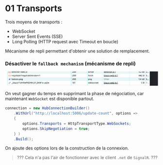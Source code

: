 # 01 Transports

Trois moyens de transports :

- WebSocket
- Server Sent Events (SSE) 
- Long Polling (HTTP request avec Timeout en boucle)

Mécanisme de repli permettant d'obtenir une solution de remplacement.

### Désactiver le `fallback mechanism` (mécanisme de repli)

![negociate-fallbacj-mechanism](assets/negociate-fallbacj-mechanism.png)

On veut gagner du temps en supprimant la phase de négociation,  car maintenant `WebSocket` est disponible partout.

```cs
connection = new HubConnectionBuilder()
    .WithUrl("http://localhost:5006/update-count", options =>
    {
        options.Transports = HttpTransportType.WebSockets;
        options.SkipNegotiation = true;
    } )
    .Build();
```

On ajoute des options lors de la construction de la connexion.

> ??? Cela n'a pas l'air de fonctionner avec le client `.net` de `SignalR`. ???